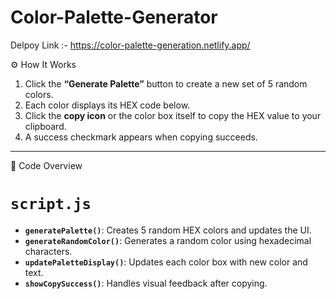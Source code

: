 # Color-Palette-Generator

Delpoy Link :- https://color-palette-generation.netlify.app/

⚙️ How It Works

1. Click the **“Generate Palette”** button to create a new set of 5 random colors.  
2. Each color displays its HEX code below.  
3. Click the **copy icon** or the color box itself to copy the HEX value to your clipboard.  
4. A success checkmark appears when copying succeeds.

---

🧠 Code Overview

# `script.js`
- **`generatePalette()`**: Creates 5 random HEX colors and updates the UI.  
- **`generateRandomColor()`**: Generates a random color using hexadecimal characters.  
- **`updatePaletteDisplay()`**: Updates each color box with new color and text.  
- **`showCopySuccess()`**: Handles visual feedback after copying.  
